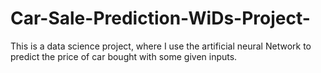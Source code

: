 # Car-Sale-Prediction-WiDs-Project-
This is a data science project, where I use the artificial neural Network to predict the price of car bought with some given inputs.
